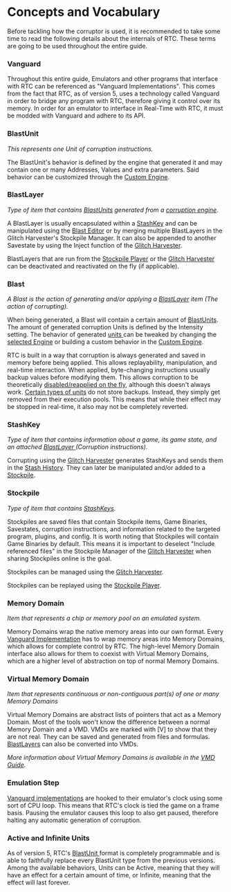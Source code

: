 # Concepts and Vocabulary

Before tackling how the corruptor is used, it is recommended to take some time to read the following details about the internals of RTC. These terms are going to be used throughout the entire guide.

### Vanguard

Throughout this entire guide, Emulators and other programs that interface with RTC can be referenced as "Vanguard Implementations". This comes from the fact that RTC, as of version 5, uses a technology called Vanguard in order to bridge any program with RTC, therefore giving it control over its memory. In order for an emulator to interface in Real-Time with RTC, it must be modded with Vanguard and adhere to its API.

### BlastUnit

_This represents one Unit of corruption instructions._

The BlastUnit's behavior is defined by the engine that generated it and may contain one or many Addresses, Values and extra parameters. Said behavior can be customized through the [Custom Engine](basic.md#custom-engine).

### BlastLayer

_Type of item that contains_ [_BlastUnits_](basic.md#blastunit) _generated from a_ [_corruption engine_](basic.md#corruption-engines)_._

A BlastLayer is usually encapsulated within a [StashKey](basic.md#stashkey) and can be manipulated using the [Blast Editor](blast-generator.md) or by merging multiple BlastLayers in the Glitch Harvester's Stockpile Manager. It can also be appended to another Savestate by using the Inject function of the [Glitch Harvester](../../corruptors/rtc/advanced.md#glitch-harvester).

BlastLayers that are run from the [Stockpile Player](../../corruptors/rtc/advanced.md#stockpile-player) or the [Glitch Harvester](../../corruptors/rtc/advanced.md#glitch-harvester) can be deactivated and reactivated on the fly (if applicable).

### Blast

_A Blast is the action of generating and/or applying a_ [_BlastLayer_](basic.md#blastlayer) _item (The action of corrupting)._

When being generated, a Blast will contain a certain amount of [BlastUnits](basic.md#blastunit). The amount of generated corruption Units is defined by the Intensity setting. The behavior of generated [units ](basic.md#blastunit)can be tweaked by changing the [selected Engine](basic.md#corruption-engines) or building a custom behavior in the [Custom Engine](basic.md#custom-engine).

RTC is built in a way that corruption is always generated and saved in memory before being applied. This allows replayability, manipulation, and real-time interaction. When applied, byte-changing instructions usually backup values before modifying them. This allows corruption to be theoretically [disabled/reapplied on the fly](../../corruptors/rtc/advanced.md#blastlayer-on-off), although this doesn't always work. [Certain types of units](basic.md#active-units-and-infinite-units) do not store backups. Instead, they simply get removed from their execution pools. This means that while their effect may be stopped in real-time, it also may not be completely reverted.

### StashKey

_Type of item that contains information about a game, its game state, and an attached_ [_BlastLayer_ ](basic.md#blastlayer)_(Corruption instructions)._

Corrupting using the [Glitch Harvester](../../corruptors/rtc/advanced.md#glitch-harvester) generates StashKeys and sends them in the [Stash History](../../corruptors/rtc/advanced.md#stash-history). They can later be manipulated and/or added to a [Stockpile](basic.md#stockpile).

### Stockpile

_Type of item that contains_ [_StashKeys_](basic.md#stashkey)_._

Stockpiles are saved files that contain Stockpile items, Game Binaries, Savestates, corruption instructions, and information related to the targeted program, plugins, and config. It is worth noting that Stockpiles will contain Game Binaries by default. This means it is important to deselect "Include referenced files" in the Stockpile Manager of the [Glitch Harvester](../../corruptors/rtc/advanced.md#glitch-harvester) when sharing Stockpiles online is the goal.

Stockpiles can be managed using the [Glitch Harvester](../../corruptors/rtc/advanced.md#glitch-harvester).

Stockpiles can be replayed using the [Stockpile Player](../../corruptors/rtc/advanced.md#stockpile-player).

### Memory Domain

_Item that represents a chip or memory pool on an emulated system._

Memory Domains wrap the native memory areas into our own format. Every [Vanguard Implementation](basic.md#vanguard) has to wrap memory areas into Memory Domains, which allows for complete control by RTC. The high-level Memory Domain interface also allows for them to coexist with Virtual Memory Domains, which are a higher level of abstraction on top of normal Memory Domains.

### Virtual Memory Domain

_Item that represents continuous or non-contiguous part(s) of one or many Memory Domains_

Virtual Memory Domains are abstract lists of pointers that act as a Memory Domain. Most of the tools won't know the difference between a normal Memory Domain and a VMD. VMDs are marked with \[V] to show that they are not real. They can be saved and generated from files and formulas. [BlastLayers](basic.md#blastlayer) can also be converted into VMDs.

_More information about Virtual Memory Domains is available in the_ [_VMD Guide_](vmd-generator.md)_._

### Emulation Step

[Vanguard implementations](basic.md#vanguard) are hooked to their emulator's clock using some sort of CPU loop. This means that RTC's clock is tied the game on a frame basis. Pausing the emulator causes this loop to also get paused, therefore halting any automatic generation of corruption.

### Active and Infinite Units

As of version 5, RTC's [BlastUnit ](basic.md#blastunit)format is completely programmable and is able to faithfully replace every BlastUnit type from the previous versions. Among the available behaviors, Units can be Active, meaning that they will have an effect for a certain amount of time, or Infinite, meaning that the effect will last forever.
